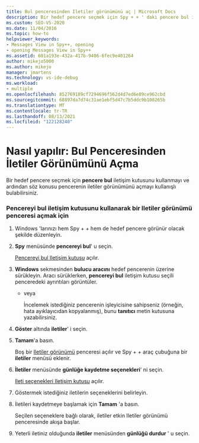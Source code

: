 ```yaml
---
title: Bul penceresinden Iletiler görünümünü aç | Microsoft Docs
description: Bir hedef pencere seçmek için Spy + + ' daki pencere bul iletişim kutusunu kullanın ve ardından bu pencere için bir Iletiler görünümü açın.
ms.custom: SEO-VS-2020
ms.date: 11/04/2016
ms.topic: how-to
helpviewer_keywords:
- Messages View in Spy++, opening
- opening Messages View in Spy++
ms.assetid: 601a193e-432a-417b-9406-6fec9e401264
author: mikejo5000
ms.author: mikejo
manager: jmartens
ms.technology: vs-ide-debug
ms.workload:
- multiple
ms.openlocfilehash: 852769189cf7294696f562d4d7ed6e89ce962cbd
ms.sourcegitcommit: 68897da7d74c31ae1ebf5d47c7b5ddc9b108265b
ms.translationtype: MT
ms.contentlocale: tr-TR
ms.lasthandoff: 08/13/2021
ms.locfileid: "122128240"
---
```

# <a name="how-to-open-messages-view-from-find-window"></a>Nasıl yapılır: Bul Penceresinden İletiler Görünümünü Açma
Bir hedef pencere seçmek için **pencere bul** iletişim kutusunu kullanmayı ve ardından söz konusu pencerenin iletiler görünümünü açmayı kullanışlı bulabilirsiniz.

### <a name="to-open-a-messages-view-window-using-the-find-window-dialog-box"></a>Pencereyi bul iletişim kutusunu kullanarak bir Iletiler görünümü penceresi açmak için

1. Windows 'larınızı hem Spy + + hem de hedef pencere görünür olacak şekilde düzenleyin.

2. **Spy** menüsünde **pencereyi bul**' u seçin.

    [Pencereyi bul Iletişim kutusu](../debugger/find-window-dialog-box.md) açılır.

3. **Windows** sekmesinden **bulucu aracını** hedef pencerenin üzerine sürükleyin. Aracı sürüklerken, **pencereyi bul** iletişim kutusu seçili penceredeki ayrıntıları görüntüler.

   - veya

     İncelemek istediğiniz pencerenin işleyicisine sahipseniz (örneğin, hata ayıklayıcıdan kopyalanmış), bunu **tanıtıcı** metin kutusuna yazabilirsiniz.

4. **Göster** altında **iletiler**' i seçin.

5. **Tamam**'a basın.

    Boş bir [Iletiler görünümü](../debugger/messages-view.md) penceresi açılır ve Spy + + araç çubuğuna bir **iletiler** menüsü eklenir.

6. **İletiler** menüsünde **günlüğe kaydetme seçenekleri**' ni seçin.

    [Ileti seçenekleri Iletişim kutusu](../debugger/message-options-dialog-box.md) açılır.

7. Göstermek istediğiniz iletilerin seçeneklerini belirleyin.

8. İletileri kaydetmeye başlamak için **Tamam** 'a basın.

    Seçilen seçeneklere bağlı olarak, iletiler etkin Iletiler görünümü penceresinde akışa başlar.

9. Yeterli iletiniz olduğunda **iletiler** menüsünden **günlüğü durdur** ' u seçin.
